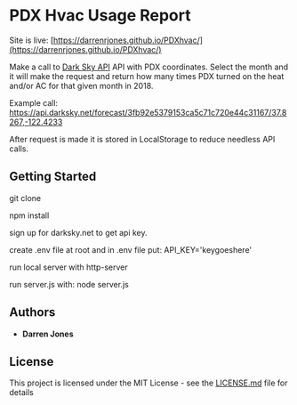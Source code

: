 # PDX Hvac Usage Report

Site is live: [https://darrenrjones.github.io/PDXhvac/](https://darrenrjones.github.io/PDXhvac/)

Make a call to [Dark Sky API](http://www.DarkSky.net) API with PDX coordinates. Select the month and it will make the request and return how many times PDX turned on the heat and/or AC for that given month in 2018.

Example call:
https://api.darksky.net/forecast/3fb92e5379153ca5c71c720e44c31167/37.8267,-122.4233

After request is made it is stored in LocalStorage to reduce needless API calls. 

## Getting Started

git clone

npm install

sign up for darksky.net to get api key. 

create .env file at root and in .env file put: API_KEY='keygoeshere'

run local server with http-server

run server.js with: node server.js

## Authors

* **Darren Jones** 

## License

This project is licensed under the MIT License - see the [LICENSE.md](LICENSE.md) file for details


